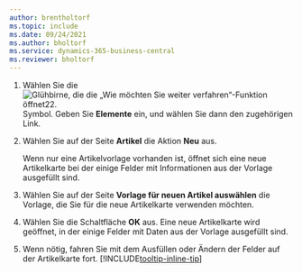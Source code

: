 ```yaml
---
author: brentholtorf
ms.topic: include
ms.date: 09/24/2021
ms.author: bholtorf
ms.service: dynamics-365-business-central
ms.reviewer: bholtorf
---
```


1. Wählen Sie die ![Glühbirne, die die „Wie möchten Sie weiter verfahren“-Funktion öffnet22.](../media/ui-search/search_small.png "Suchlupe") Symbol. Geben Sie **Elemente** ein, und wählen Sie dann den zugehörigen Link.  
2. Wählen Sie auf der Seite **Artikel** die Aktion **Neu** aus.

    Wenn nur eine Artikelvorlage vorhanden ist, öffnet sich eine neue Artikelkarte bei der einige Felder mit Informationen aus der Vorlage ausgefüllt sind.
3. Wählen Sie auf der Seite **Vorlage für neuen Artikel auswählen** die Vorlage, die Sie für die neue Artikelkarte verwenden möchten.
4. Wählen Sie die Schaltfläche **OK** aus. Eine neue Artikelkarte wird geöffnet, in der einige Felder mit Daten aus der Vorlage ausgefüllt sind.
5. Wenn nötig, fahren Sie mit dem Ausfüllen oder Ändern der Felder auf der Artikelkarte fort. [!INCLUDE[tooltip-inline-tip](tooltip-inline-tip_md.md)]
